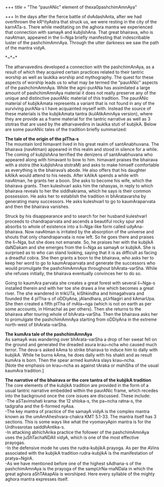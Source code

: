 +++
title = "The “paurANic” element of thexa0pashchimAmnAya"

+++
In the days after the fierce battle of dvAdashAnta, after we had
overthrown the kR^ityAstra that struck us, we were resting in the city
of the karnATa-s. There while meditating on the aghora mantra we
experienced that connection with samayA and kubjIshAna. That great
bhairava, who is navAtman, appeared in the li\~Nga briefly manifesting
that indescribable luster of the pashchimAmnAya. Through the utter
darkness we saw the path of the mantra vidyA.

\*\~\*\~\*

The atharvavedins developed a connection with the pashchimAnAya, as a
result of which they acquired certain practices related to their tantric
worship as well as laukIka worship and mythography. The quest for these
aspects of worship leads us to what may be termed the “paurANic” aspects
of the pashchimAmnAya. While the agni-purANa has assimilated a large
amount of pashchimAmnAya material it does not really preserve any of the
unique and distinctive paurANic material of this tradition. The paurANic
material of kubjikAmata represents a variant that is not found in any of
the surviving purANa-s I have acquainted myself with. Instead the source
of these materials is the kubjikAmata tantra (kulAlikAmnAya version),
where they are provide as a frame material for the tantric narrative as
well as 3 stotras that are used by the atharvavedins in laukIka stuti of
kubjikA. Below are some paurANic tales of the tradition briefly
summarized:

**The tale of the origin of the pITha-s**  
The mountain lord himavant lived in his great realm of santAnabhuvana.
The bhairava (navAtman) appeared in this realm and stood in silence for
a while. The coming of kubjIshAna terrified the denizens of
santAnabhuvana who appeared along with himavant to bow to him. himavant
praises the bhairava with a stotra (the kubjIshAna stotraM) and asks to
make himself comfortable as everything is the bhairava’s abode. He also
offers that his daughter kAlikA would attend to his needs. After kAlikA
spends a while with navAtman, he grants her a boon. She asks to become
his wife, which the bhairava grants. Then kuleshvarI asks him the
rahasyas, in reply to which bhairava reveals to her the siddhakrama,
which he says is their common possession. He asks her to establish the
tradition in bhAratavarsha by generating many successors. He asks
kuleshvarI to go to kaumAraparvata and then the bhairava vanishes.

Struck by his disappearance and to search for her husband kuleshvarI
proceeds to chandraparvata and ascends a beautiful rocky spur and
absorbs to whole of existence into a li\~Nga-like form called
udyAna-bhairava. Now navAtman is irritated by the absorption of the
universe and shouts that only chandraparvata is now left. So he goes
there and praises the li\~Nga, but she does not emanate. So, he praises
her with the kubjikA daNDakam and she emerges from the li\~Nga as samayA
or kubjikA. She is surprised as to who can stand looking, saying that it
is as difficult as facing a dreadful cobra. She then grants a boon to
the bhairava, who asks her to keep her word to go to kaumAraparvata and
generate the successors who would promulgate the pashchimAmnAya
throughout bhArata-varSha. While she refuses initially, the bhairava
eventually convinces her to do so.

Going to kaumAra parvata she creates a great forest with several
li\~Nga-s installed therein and with her toe she draws a line which
becomes a great river. The she wandered in trikUTa, kiShkindha and
himagahvara and founded the 4 pITha-s of oDDiyAna, jAlandhara, pUrNagiri
and kAmarUpa. She then created a fifth pITha of mAta\~nga (which is not
on earth as per some accounts, in Himachal as per others). Then she
returns to the bhairava after touring whole of bhArata-varSha. Then the
bhairava asks her to promulgate the pashchimAmnAya starting from
oDDiyAna in the extreme north-west of bhArata-varSha.

**The** **kumAra tale of the pashchimAmnAya**  
As samayA was wandering over bhArata-varSha a drop of her sweat fell on
the ground and generated the dreaded asura krau\~ncha who caused much
terror. The deva-s asked kAma to strike bhairava to induce him to dally
with kubjikA. While he burns kAma, he does dally with his shakti and as
result kumAra is born. Then the spear armed kumAra slays krau\~ncha.  
\[Note the emphasis on krau\~ncha as against tAraka or mahiSha of the
usual kaumAra tradition.\]

**The narrative of the bhairava or the core tantra of the kubjikA
tradition**  
The core elements of the kubjikA tradition are provided in the form of a
usual tantric narrative embedded within the paurANic frame, which
recedes into the background once the core issues are discussed. These
include:  
\-The aSTavimshati krama: the 12 shloka-s, the pa\~ncha ratna-s, the
tadgraha and the 6-formed nyAsa.  
\-The key mantra of practice of the samayA vidyA is the complex mantra
known as the umAmAheshvara-chakra KMT 5.1-33. The mantra itself has 3
sections. This is some ways like what the vyomavyApin mantra is for the
Urdhvasrotas saiddhAntika-s.  
\-In attacking abhichArika practice the follower of the pashchimAmnAya
uses the juShTachaNDAlI vidyA, which is one of the most effective
prayogas.  
\-In the defensive mode he uses the rudra-kubjikA prayoga. As per the
AVins associated with the kubjikA tradition rudra-kubjikA is the
manifestation of pratya\~NgirA.  
\-As we have mentioned before one of the highest sAdhana-s of the
pashchimAmnAya is the prayoga of the sampUrNa-maNDala in which the great
aghora aShTAkapAla is worshiped. Here every syllable of the mighty
aghora mantra expresses itself.
